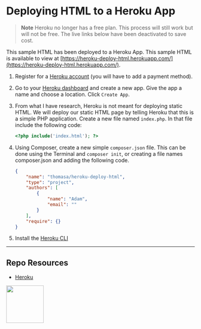 # Deploying HTML to a Heroku App

> **Note** 
> Heroku no longer has a free plan. This process will still work but will not be free. The live links below have been deactivated to save cost. 

This sample HTML has been deployed to a Heroku App. This sample HTML is available to view at [https://heroku-deploy-html.herokuapp.com/](https://heroku-deploy-html.herokuapp.com/).

1. Register for a [Heroku account](https://signup.heroku.com/) (you will have to add a payment method).
2. Go to your [Heroku dashboard](https://dashboard.heroku.com/) and create a new app. Give the app a name and choose a location. Click ```Create App```.
3. From what I have research, Heroku is not meant for deploying static HTML. We will deploy our static HTML page by telling Heroku that this is a simple PHP application. Create a new file named ```index.php```. In that file include the following code:

    ```php
    <?php include('index.html'); ?>
    ```

4. Using Composer, create a new simple ```composer.json``` file. This can be done using the Terminal and ```composer init```, or creating a file names composer.json and adding the following code. 

    ```json
    {
        "name": "thomasa/heroku-deploy-html",
        "type": "project",
        "authors": [
            {
                "name": "Adam",
                "email": ""
            }
        ],
        "require": {}
    }
    ```

5. Install the [Heroku CLI](https://devcenter.heroku.com/articles/heroku-cli)

***

## Repo Resources

* [Heroku](https://dashboard.heroku.com/)

<a href="https://codeadam.ca">
<img src="https://codeadam.ca/images/code-block.png" width="100">
</a>
